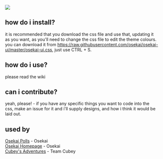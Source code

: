 ![](https://i.ppy.sh/2c4cd0b00d7a9db1d3e682ef6a3c94b9845900b0/68747470733a2f2f6f73656b61692e6e65742f696d672f6f75692d70616e656c2e706e67)

## how do i install?
it is recommended that you download the css file and use that, updating it as you want, as you'll need to change the css file to edit the theme colours.
you can download it from https://raw.githubusercontent.com/osekai/osekai-ui/master/osekai-ui.css, just use CTRL + S.

## how do i use?
please read the wiki

## can i contribute?
yeah, please! - if you have any specific things you want to code into the css, make an issue for it and i'll supply designs, and how i think it would be laid out.

## used by
[Osekai Polls](https://osekai.net/polls/) - Osekai<br> 
[Osekai Homepage](https://osekai.net) - Osekai<br>
[Cubey's Adventures](https://cibey.hubza.co.uk/) - Team Cubey
